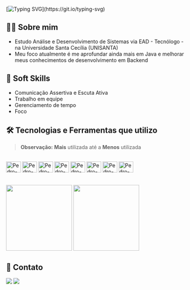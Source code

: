 [![Typing SVG](https://readme-typing-svg.demolab.com?font=Fira+Code&size=20&duration=7000&pause=1000&color=F7F7F7&random=false&width=435&lines=Olá,+eu+sou+o+Pedro+Dias+,+Bem+vindo+ao+meu+perfil!)](https://git.io/typing-svg)

## 🙋‍♂️ Sobre mim
- Estudo Análise e Desenvolvimento de Sistemas via EAD - Tecnólogo - na Universidade Santa Cecília (UNISANTA)
- Meu foco atualmente é me aprofundar ainda mais em Java e melhorar meus conhecimentos de desenvolvimento em Backend

## 🧠 Soft Skills
- Comunicação Assertiva e Escuta Ativa
- Trabalho em equipe
- Gerenciamento de tempo
- Foco

## 🛠️ Tecnologias e Ferramentas que utilizo
> **Observação:** **Mais** utilizada até a **Menos** utilizada

<div style="display: inline_block"><br>
  <img align="center" height="30" width="40" alt="Pedro-git" src="https://cdn.jsdelivr.net/gh/devicons/devicon@latest/icons/git/git-original.svg" />
  <img align="center" height="30" width="40" alt="Pedro-java" src="https://cdn.jsdelivr.net/gh/devicons/devicon@latest/icons/java/java-original.svg" />
  <img align="center" height="30" width="40" alt="Pedro-html5" src="https://cdn.jsdelivr.net/gh/devicons/devicon@latest/icons/html5/html5-original.svg" />
  <img align="center" height="30" width="40" alt="Pedro-css3" src="https://cdn.jsdelivr.net/gh/devicons/devicon@latest/icons/css3/css3-original.svg" />
  <img align="center" height="30" width="40" alt="Pedro-typescript" src="https://cdn.jsdelivr.net/gh/devicons/devicon@latest/icons/typescript/typescript-original.svg" />
  <img align="center" height="30" width="40" alt="Pedro-angular" src="https://cdn.jsdelivr.net/gh/devicons/devicon@latest/icons/angular/angular-original.svg" />
  <img align="center" height="30" width="40" alt="Pedro-javascript" src="https://cdn.jsdelivr.net/gh/devicons/devicon@latest/icons/javascript/javascript-original.svg" />                         
  <img align="center" height="30" width="40" alt="Pedro-csharp" src="https://cdn.jsdelivr.net/gh/devicons/devicon@latest/icons/csharp/csharp-original.svg" />
</div>
<br><br>

<div>
  <img height="180em" src="https://github-readme-stats.vercel.app/api?username=devpedro-dias&show_icons=true&theme=transparent"/>
  <img height="180em" src="https://github-readme-stats.vercel.app/api/top-langs/?username=devpedro-dias&layout=compact&theme=transparent"/>
</div>

## 📲 Contato
<div>
  <a href="https://www.linkedin.com/in/pedro-corchog/" target="_blank"><img src="https://img.shields.io/badge/-LinkedIn-%230077B5?style=for-the-badge&logo=linkedin&logoColor=white" target="_blank"></a>
 <a href = "mailto:pedrocorchogdev@gmail.com"><img src="https://img.shields.io/badge/Gmail-D14836?style=for-the-badge&logo=gmail&logoColor=white"></a>
</div>
